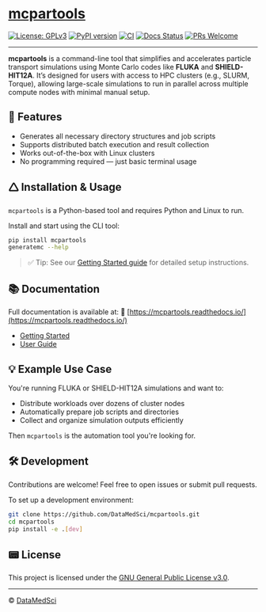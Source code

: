# [mcpartools](https://github.com/DataMedSci/mcpartools)

[![License: GPLv3](https://img.shields.io/badge/license-GPLv3-blue.svg)](https://www.gnu.org/licenses/gpl-3.0)
[![PyPI version](https://img.shields.io/pypi/v/mcpartools.svg?style=flat)](https://pypi.org/project/mcpartools)
[![CI](https://github.com/DataMedSci/mcpartools/actions/workflows/ci.yml/badge.svg)](https://github.com/DataMedSci/mcpartools/actions/workflows/ci.yml)
[![Docs Status](https://readthedocs.org/projects/mcpartools/badge/?version=stable)](https://mcpartools.readthedocs.io/en/stable/)
[![PRs Welcome](https://img.shields.io/badge/PRs-welcome-brightgreen.svg)](https://mcpartools.readthedocs.io/en/stable/contributing.html)

---

**mcpartools** is a command-line tool that simplifies and accelerates particle transport simulations using Monte Carlo codes like **FLUKA** and **SHIELD-HIT12A**. It’s designed for users with access to HPC clusters (e.g., SLURM, Torque), allowing large-scale simulations to run in parallel across multiple compute nodes with minimal manual setup.

## 🚀 Features

* Generates all necessary directory structures and job scripts
* Supports distributed batch execution and result collection
* Works out-of-the-box with Linux clusters
* No programming required — just basic terminal usage

## 🛆 Installation & Usage

`mcpartools` is a Python-based tool and requires Python and Linux to run.

Install and start using the CLI tool:

```bash
pip install mcpartools
generatemc --help
```

> ✅ Tip: See our [Getting Started guide](https://mcpartools.readthedocs.io/en/stable/getting_started.html) for detailed setup instructions.

## 📚 Documentation

Full documentation is available at:
📖 [https://mcpartools.readthedocs.io/](https://mcpartools.readthedocs.io/)

* [Getting Started](https://mcpartools.readthedocs.io/en/stable/getting_started.html)
* [User Guide](https://mcpartools.readthedocs.io/en/stable/user_guide.html)

## 💡 Example Use Case

You're running FLUKA or SHIELD-HIT12A simulations and want to:

* Distribute workloads over dozens of cluster nodes
* Automatically prepare job scripts and directories
* Collect and organize simulation outputs efficiently

Then `mcpartools` is the automation tool you're looking for.

## 🛠 Development

Contributions are welcome! Feel free to open issues or submit pull requests.

To set up a development environment:

```bash
git clone https://github.com/DataMedSci/mcpartools.git
cd mcpartools
pip install -e .[dev]
```

## 📟 License

This project is licensed under the [GNU General Public License v3.0](https://www.gnu.org/licenses/gpl-3.0).

---

© [DataMedSci](https://github.com/DataMedSci)
